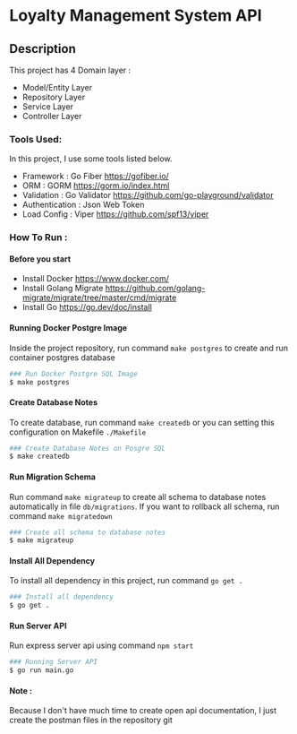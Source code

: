 # Loyalty Management System API

## Description

This project has 4 Domain layer :

- Model/Entity Layer
- Repository Layer
- Service Layer
- Controller Layer

### Tools Used:

In this project, I use some tools listed below. 

- Framework : Go  Fiber https://gofiber.io/
- ORM : GORM https://gorm.io/index.html
- Validation : Go Validator https://github.com/go-playground/validator
- Authentication : Json Web Token 
- Load Config : Viper https://github.com/spf13/viper

### How To Run :
#### Before you start 
- Install Docker https://www.docker.com/
- Install Golang Migrate https://github.com/golang-migrate/migrate/tree/master/cmd/migrate
- Install Go https://go.dev/doc/install
#### Running Docker Postgre Image
Inside the project repository, run command `make postgres` to create and run container postgres database
```bash
### Run Docker Postgre SQL Image 
$ make postgres
```
#### Create Database Notes
To create database, run command `make createdb` or you can setting this configuration on Makefile `./Makefile`
```bash
### Create Database Notes on Posgre SQL
$ make createdb
```
#### Run Migration Schema
Run command `make migrateup` to create all schema to database notes automatically in file `db/migrations`. If you want to rollback all schema, run command `make migratedown`
```bash
### Create all schema to database notes
$ make migrateup
```
#### Install All Dependency 
To install all dependency in this project, run command `go get .`
```bash
### Install all dependency
$ go get .
```
#### Run Server API
Run express server api using command `npm start`
```bash
### Running Server API
$ go run main.go
```

#### Note :
Because I don't have much time to create open api documentation, I just create the postman files in the repository git
